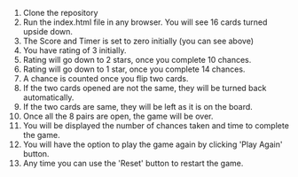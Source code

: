 1) Clone the repository
2) Run the index.html file in any browser. You will see 16 cards turned upside down.
3) The Score and Timer is set to zero initially (you can see above)
4) You have rating of 3 initially.
5) Rating will go down to 2 stars, once you complete 10 chances.
6) Rating will go down to 1 star, once you complete 14 chances.
7) A chance is counted once you flip two cards.
8) If the two cards opened are not the same, they will be turned back automatically.
9) If the two cards are same, they will be left as it is on the board.
10) Once all the 8 pairs are open, the game will be over.
11) You will be displayed the number of chances taken and time to complete the game.
12) You will have the option to play the game again by clicking 'Play Again' button.
13) Any time you can use the 'Reset' button to restart the game.